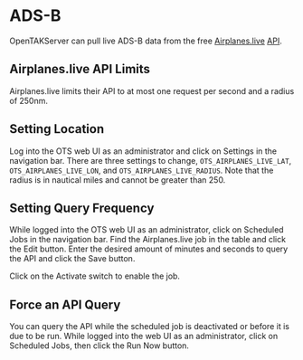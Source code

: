 # ADS-B

OpenTAKServer can pull live ADS-B data from the free [Airplanes.live](https://airplanes.live/) [API](https://airplanes.live/api-guide/).

## Airplanes.live API Limits

Airplanes.live limits their API to at most one request per second and a radius of 250nm.

## Setting Location

Log into the OTS web UI as an administrator and click on Settings in the navigation bar. There are three settings to change,
```OTS_AIRPLANES_LIVE_LAT```, ```OTS_AIRPLANES_LIVE_LON```, and ```OTS_AIRPLANES_LIVE_RADIUS```. Note that the radius is in
nautical miles and cannot be greater than 250.

## Setting Query Frequency

While logged into the OTS web UI as an administrator, click on Scheduled Jobs in the navigation bar. Find the
Airplanes.live job in the table and click the Edit button. Enter the desired amount of minutes and seconds to
query the API and click the Save button.

Click on the Activate switch to enable the job.

## Force an API Query

You can query the API while the scheduled job is deactivated or before it is due to be run. While logged into the web UI
as an administrator, click on Scheduled Jobs, then click the Run Now button. 